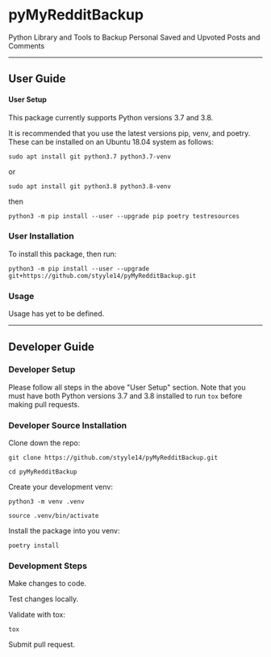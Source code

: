 # pyMyRedditBackup
Python Library and Tools to Backup Personal Saved and Upvoted Posts and Comments

---
## User Guide
#### User Setup
This package currently supports Python versions 3.7 and 3.8.

It is recommended that you use the latest versions pip, venv, and poetry. These can be installed on an Ubuntu 18.04 system as follows:

`sudo apt install git python3.7 python3.7-venv`

or

`sudo apt install git python3.8 python3.8-venv`

then

`python3 -m pip install --user --upgrade pip poetry testresources`

### User Installation
To install this package, then run:

`python3 -m pip install --user --upgrade git+https://github.com/styyle14/pyMyRedditBackup.git`

### Usage
Usage has yet to be defined.

---
## Developer Guide
### Developer Setup
Please follow all steps in the above "User Setup" section. Note that you must have both Python versions 3.7 and 3.8 installed to run `tox` before making pull requests.

### Developer Source Installation
Clone down the repo:

`git clone https://github.com/styyle14/pyMyRedditBackup.git`

`cd pyMyRedditBackup`

Create your development venv:

`python3 -m venv .venv`

`source .venv/bin/activate`

Install the package into you venv:

`poetry install`

### Development Steps
Make changes to code.

Test changes locally.

Validate with tox:

`tox`

Submit pull request.
